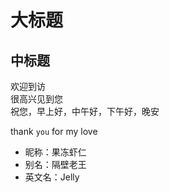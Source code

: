 大标题
====
中标题
-----
  欢迎到访  
  很高兴见到您  
  祝您，早上好，中午好，下午好，晚安  

thank `you` for my love

* 昵称：果冻虾仁  
* 别名：隔壁老王  
* 英文名：Jelly  
